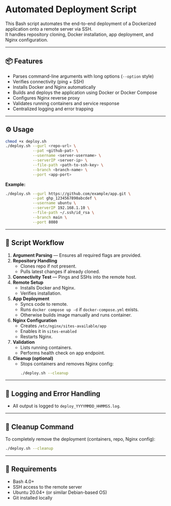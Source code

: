 # Automated Deployment Script 

This Bash script automates the end-to-end deployment of a Dockerized application onto a remote server via SSH.  
It handles repository cloning, Docker installation, app deployment, and Nginx configuration.

---

## 📦 Features

- Parses command-line arguments with long options (`--option` style)
- Verifies connectivity (ping + SSH)
- Installs Docker and Nginx automatically
- Builds and deploys the application using Docker or Docker Compose
- Configures Nginx reverse proxy
- Validates running containers and service response
- Centralized logging and error trapping

---

## ⚙️ Usage

```bash
chmod +x deploy.sh
./deploy.sh --gurl <repo-url> \
            --pat <github-pat> \
            --username <server-username> \
            --serverIP <server-ip> \
            --file-path <path-to-ssh-key> \
            --branch <branch-name> \
            --port <app-port>
```

**Example:**

```bash
./deploy.sh --gurl https://github.com/example/app.git \
            --pat ghp_1234567890abcdef \
            --username ubuntu \
            --serverIP 192.168.1.10 \
            --file-path ~/.ssh/id_rsa \
            --branch main \
            --port 8080
```

---

## 🧠 Script Workflow

1. **Argument Parsing** — Ensures all required flags are provided.
2. **Repository Handling**
   - Clones repo if not present.
   - Pulls latest changes if already cloned.
3. **Connectivity Test** — Pings and SSHs into the remote host.
4. **Remote Setup**
   - Installs Docker and Nginx.
   - Verifies installation.
5. **App Deployment**
   - Syncs code to remote.
   - Runs `docker compose up -d` if `docker-compose.yml` exists.
   - Otherwise builds image manually and runs container.
6. **Nginx Configuration**
   - Creates `/etc/nginx/sites-available/app`
   - Enables it in `sites-enabled`
   - Restarts Nginx.
7. **Validation**
   - Lists running containers.
   - Performs health check on app endpoint.
8. **Cleanup (optional)**
   - Stops containers and removes Nginx config:
     ```bash
     ./deploy.sh --cleanup
     ```

---

## 🧾 Logging and Error Handling

- All output is logged to `deploy_YYYYMMDD_HHMMSS.log`.
---

## 🧹 Cleanup Command

To completely remove the deployment (containers, repo, Nginx config):

```bash
./deploy.sh --cleanup
```

---

## 🧱 Requirements

- Bash 4.0+
- SSH access to the remote server
- Ubuntu 20.04+ (or similar Debian-based OS)
- Git installed locally

